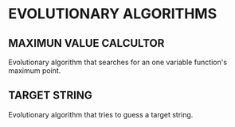 # EVOLUTIONARY ALGORITHMS

## MAXIMUN VALUE CALCULTOR
  Evolutionary algorithm that searches for an one variable function's maximum point.

## TARGET STRING
  Evolutionary algorithm that tries to guess a target string.
